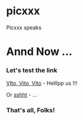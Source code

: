 # picxxx
Picxxx speaks
# Annd Now ...
### Let's test the link

  [VIto, Vito, Vito](VitoVolt.png) - Helllpp us !!!

Or [sshht](BLAEAH.jpg) - ...
### That's all, Folks!
